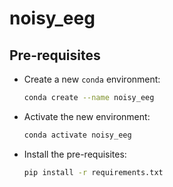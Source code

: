 # noisy_eeg

## Pre-requisites

- Create a new `conda` environment:

    ```bash
    conda create --name noisy_eeg
    ```
- Activate the new environment:

    ```bash
    conda activate noisy_eeg
    ```
- Install the pre-requisites:

    ```bash
    pip install -r requirements.txt
    ```
